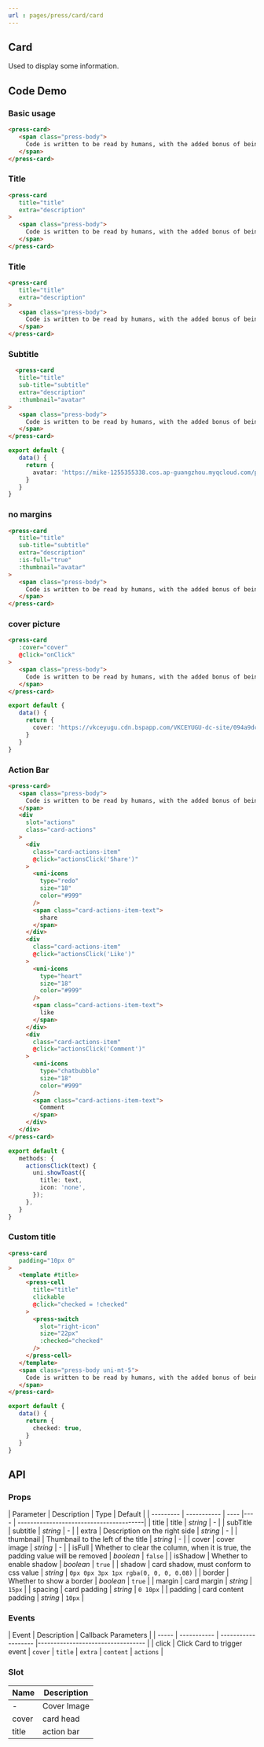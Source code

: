 ```yaml
---
url : pages/press/card/card
---
```


## Card

Used to display some information.

## Code Demo
### Basic usage


```html
<press-card>
   <span class="press-body">
     Code is written to be read by humans, with the added bonus of being able to run on a machine
   </span>
</press-card>
```


### Title

```html
<press-card
   title="title"
   extra="description"
>
   <span class="press-body">
     Code is written to be read by humans, with the added bonus of being able to run on a machine
   </span>
</press-card>
```


### Title

```html
<press-card
   title="title"
   extra="description"
>
   <span class="press-body">
     Code is written to be read by humans, with the added bonus of being able to run on a machine
   </span>
</press-card>
```


### Subtitle

```html
  <press-card
   title="title"
   sub-title="subtitle"
   extra="description"
   :thumbnail="avatar"
>
   <span class="press-body">
     Code is written to be read by humans, with the added bonus of being able to run on a machine
   </span>
</press-card>
```

```ts
export default {
   data() {
     return {
       avatar: 'https://mike-1255355338.cos.ap-guangzhou.myqcloud.com/press%2Fimg%2Fpress-ui-avatar.png',
     }
   }
}
```

### no margins

```html
<press-card
   title="title"
   sub-title="subtitle"
   extra="description"
   :is-full="true"
   :thumbnail="avatar"
>
   <span class="press-body">
     Code is written to be read by humans, with the added bonus of being able to run on a machine
   </span>
</press-card>
```

### cover picture

```html
<press-card
   :cover="cover"
   @click="onClick"
>
   <span class="press-body">
     Code is written to be read by humans, with the added bonus of being able to run on a machine
   </span>
</press-card>
```

```ts
export default {
   data() {
     return {
       cover: 'https://vkceyugu.cdn.bspapp.com/VKCEYUGU-dc-site/094a9dc0-50c0-11eb-b680-7980c8a877b8.jpg',
     }
   }
}
```

### Action Bar

```html
<press-card>
   <span class="press-body">
     Code is written to be read by humans, with the added bonus of being able to run on a machine
   </span>
   <div
     slot="actions"
     class="card-actions"
   >
     <div
       class="card-actions-item"
       @click="actionsClick('Share')"
     >
       <uni-icons
         type="redo"
         size="18"
         color="#999"
       />
       <span class="card-actions-item-text">
         share
       </span>
     </div>
     <div
       class="card-actions-item"
       @click="actionsClick('Like')"
     >
       <uni-icons
         type="heart"
         size="18"
         color="#999"
       />
       <span class="card-actions-item-text">
         like
       </span>
     </div>
     <div
       class="card-actions-item"
       @click="actionsClick('Comment')"
     >
       <uni-icons
         type="chatbubble"
         size="18"
         color="#999"
       />
       <span class="card-actions-item-text">
         Comment
       </span>
     </div>
   </div>
</press-card>
```

```ts
export default {
   methods: {
     actionsClick(text) {
       uni.showToast({
         title: text,
         icon: 'none',
       });
     },
   }
}
```

### Custom title

```html
<press-card
   padding="10px 0"
>
   <template #title>
     <press-cell
       title="title"
       clickable
       @click="checked = !checked"
     >
       <press-switch
         slot="right-icon"
         size="22px"
         :checked="checked"
       />
     </press-cell>
   </template>
   <span class="press-body uni-mt-5">
     Code is written to be read by humans, with the added bonus of being able to run on a machine
   </span>
</press-card>
```

```ts
export default {
   data() {
     return {
       checked: true,
     }
   }
}
```
## API

### Props


| Parameter | Description | Type | Default |
| --------- | ----------- | ---- |---- | ----------------------------------------|
| title | title | _string_ | - |
| subTitle | subtitle | _string_ | - |
| extra | Description on the right side | _string_ | - |
| thumbnail | Thumbnail to the left of the title | _string_ | - |
| cover | cover image | _string_ | - |
| isFull | Whether to clear the column, when it is true, the padding value will be removed | _boolean_ | `false` |
| isShadow | Whether to enable shadow | _boolean_ | `true` |
| shadow | card shadow, must conform to css value | _string_ | `0px 0px 3px 1px rgba(0, 0, 0, 0.08)` |
| border | Whether to show a border | _boolean_ | `true` |
| margin | card margin | _string_ | `15px` |
| spacing | card padding | _string_ | `0 10px` |
| padding | card content padding | _string_ | `10px` |


### Events

| Event | Description | Callback Parameters |
| ----- | ----------- | ------------------- |---------------------------------- |
| click | Click Card to trigger event | `cover` \| `title` \| `extra` \| `content` \| `actions` |


### Slot

| Name  | Description |
| ----- | ----------- |
| -     | Cover Image |
| cover | card head   |
| title | action bar  |